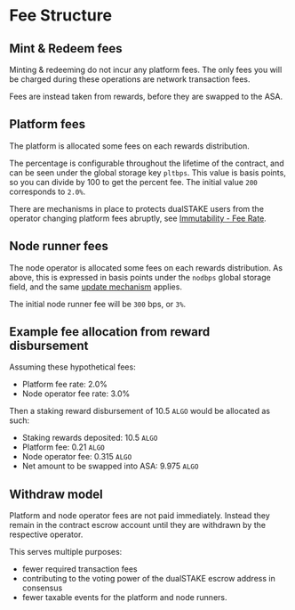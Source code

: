 # Fee Structure

## Mint & Redeem fees

Minting & redeeming do not incur any platform fees. The only fees you will be charged during these operations are network transaction fees.

Fees are instead taken from rewards, before they are swapped to the ASA.

## Platform fees

The platform is allocated some fees on each rewards distribution.

The percentage is configurable throughout the lifetime of the contract, and can be seen under the global storage key `pltbps`. This value is basis points, so you can divide by 100 to get the percent fee. The initial value `200` corresponds to `2.0%`.

There are mechanisms in place to protects dualSTAKE users from the operator changing platform fees abruptly, see [Immutability - Fee Rate](/immutability.html#platform-and-node-operator-fee-rates).

## Node runner fees

The node operator is allocated some fees on each rewards distribution. As above, this is expressed in basis points under the `nodbps` global storage field, and the same [update mechanism](/immutability.html#fee-rate) applies.

The initial node runner fee will be `300` bps, or `3%`.

## Example fee allocation from reward disbursement

Assuming these hypothetical fees:

- Platform fee rate: 2.0% 
- Node operator fee rate: 3.0% 

Then a staking reward disbursement of 10.5 `ALGO` would be allocated as such:

- Staking rewards deposited: 10.5 `ALGO`
- Platform fee: 0.21 `ALGO`
- Node operator fee: 0.315 `ALGO`
- Net amount to be swapped into ASA: 9.975 `ALGO`

## Withdraw model

Platform and node operator fees are not paid immediately. Instead they remain in the contract escrow account until they are withdrawn by the respective operator.

This serves multiple purposes:

- fewer required transaction fees
- contributing to the voting power of the dualSTAKE escrow address in consensus
- fewer taxable events for the platform and node runners.
